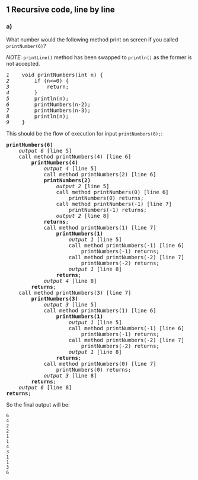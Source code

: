 ## 1 Recursive code, line by line

### a)

What number would the following method print on screen if you called `printNumber(6)`?

*NOTE*: `printLine()` method has been swapped to `println()` as the former is not accepted.

<pre>
<i>1</i> 	void printNumbers(int n) {
<i>2</i>		if (n<=0) {
<i>3</i>			return;
<i>4</i>		}
<i>5</i>		println(n);
<i>6</i>		printNumbers(n-2);
<i>7</i>		printNumbers(n-3);
<i>8</i>		println(n);
<i>9</i>	}
</pre>

This should be the flow of execution for input `printNumbers(6);`:

<pre>
<b>printNumbers(6)</b>
	<i>output 6</i> [line 5]
	call method printNumbers(4) [line 6]
		<b>printNumbers(4)</b> 
			<i>output 4</i> [line 5]
			call method printNumbers(2) [line 6]
			<b>printNumbers(2)</b>
				<i>output 2</i> [line 5]
				call method printNumbers(0) [line 6]
					printNumbers(0) returns;
				call method printNumbers(-1) [line 7]
					printNumbers(-1) returns;
				<i>output 2</i> [line 8]
			<b>returns</b>;
			call method printNumbers(1) [line 7]
				<b>printNumbers(1)</b>
					<i>output 1</i> [line 5]
					call method printNumbers(-1) [line 6]
						printNumbers(-1) returns;
					call method printNumbers(-2) [line 7]
						printNumbers(-2) returns;
					<i>output 1</i> [line 8]
				<b>returns</b>;
			<i>output 4</i> [line 8]
		<b>returns</b>;
	call method printNumbers(3) [line 7]
		<b>printNumbers(3)</b>
			<i>output 3</i> [line 5]
			call method printNumbers(1) [line 6]
				<b>printNumbers(1)</b>
					<i>output 1</i> [line 5]
					call method printNumbers(-1) [line 6]
						printNumbers(-1) returns;
					call method printNumbers(-2) [line 7]
						printNumbers(-2) returns;
					<i>output 1</i> [line 8]
				<b>returns</b>;
			call method printNumbers(0) [line 7]
				printNumbers(0) returns;
			<i>output 3</i> [line 8]
		<b>returns</b>;
	<i>output 6</i> [line 8]
<b>returns</b>;
</pre>

So the final output will be:

```
6
4
2
2
1
1
4
3
1
1
3
6
```
